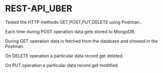 # REST-API_UBER

Tested the HTTP methods GET,POST,PUT,DELETE using Postman..

Each time during POST operation data gets stored to MongoDB.

During GET operation data is fetched from the database and showed in the Postman.

On DELETE operation a particular data record get deleted.

On PUT operation a particular data record get modified.


